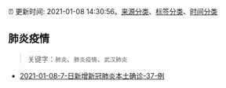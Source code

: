 :alarm_clock: 更新时间: 2021-01-08 14:30:56。[来源分类](../README.md)、[标签分类](../TAGS.md)、[时间分类](../TIMELINE.md)

## 肺炎疫情


> 关键字：`肺炎`、`肺炎疫情`、`武汉肺炎`



- [2021-01-08-7-日新增新冠肺炎本土确诊-37-例](http://app.cctv.com/special/cportal/detail/arti/index.html?id=ArtiPGAPwbhpN7DFyGNPBoBN210108&isfromapp=1) 